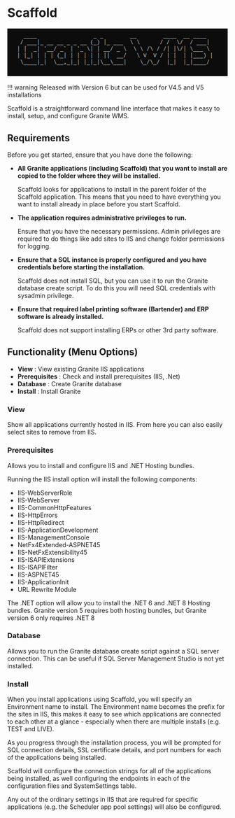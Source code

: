 # Scaffold
![image info](scaffold.png)

!!! warning 
    Released with Version 6 but can be used for V4.5 and V5 installations

Scaffold is a straightforward command line interface that makes it easy to install, setup, and configure Granite WMS.

## Requirements
Before you get started, ensure that you have done the following: 

- **All Granite applications (including Scaffold) that you want to install are copied to the folder where they will be installed.**

    Scaffold looks for applications to install in the parent folder of the Scaffold application. 
    This means that you need to have everything you want to install already in place before you start Scaffold.

- **The application requires administrative privileges to run.**

    Ensure that you have the necessary permissions. Admin privileges are required to do things like add sites to IIS and change folder permissions for logging.

- **Ensure that a SQL instance is properly configured and you have credentials before starting the installation.**

    Scaffold does not install SQL, but you can use it to run the Granite database create script. 
    To do this you will need SQL credentials with sysadmin privilege.

- **Ensure that required label printing software (Bartender) and ERP software is already installed.**

    Scaffold does not support installing ERPs or other 3rd party software.
    
  
## Functionality (Menu Options)

- **View** : View existing Granite IIS applications
- **Prerequisites** : Check and install prerequisites (IIS, .Net)
- **Database** : Create Granite database
- **Install** : Install Granite

### View
Show all applications currently hosted in IIS.
From here you can also easily select sites to remove from IIS.

### Prerequisites
Allows you to install and configure IIS and .NET Hosting bundles.

Running the IIS install option will install the following components:

- IIS-WebServerRole
- IIS-WebServer
- IIS-CommonHttpFeatures
- IIS-HttpErrors
- IIS-HttpRedirect
- IIS-ApplicationDevelopment
- IIS-ManagementConsole
- NetFx4Extended-ASPNET45
- IIS-NetFxExtensibility45
- IIS-ISAPIExtensions
- IIS-ISAPIFilter
- IIS-ASPNET45
- IIS-ApplicationInit
- URL Rewrite Module

The .NET option will allow you to install the .NET 6 and .NET 8 Hosting bundles.
Granite version 5 requires both hosting bundles, but Granite version 6 only requires .NET 8

### Database
Allows you to run the Granite database create script against a SQL server connection. 
This can be useful if SQL Server Management Studio is not yet installed.

### Install

When you install applications using Scaffold, you will specify an Environment name to install. 
The Environment name becomes the prefix for the sites in IIS, this makes it easy to see which applications are connected to each other at a glance - especially when there are multiple installs (e.g. TEST and LIVE).

As you progress through the installation process, you will be prompted for SQL connection details, SSL certificate details, and port numbers for each of the applications being installed.

Scaffold will configure the connection strings for all of the applications being installed, as well configuring the endpoints in each of the configuration files and SystemSettings table.

Any out of the ordinary settings in IIS that are required for specific applications (e.g. the Scheduler app pool settings) will also be configured.